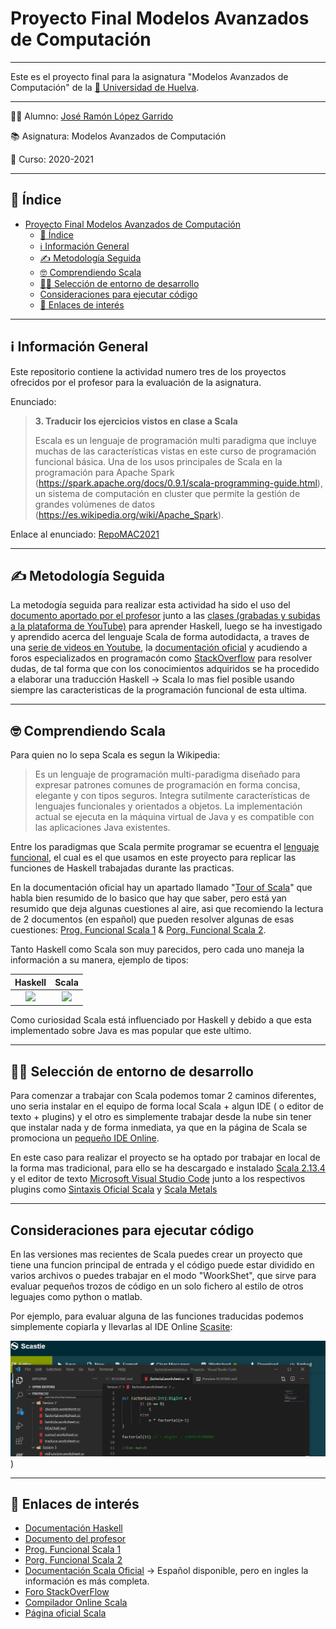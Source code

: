 # Proyecto Final Modelos Avanzados de Computación
___
Este es el proyecto final para la asignatura "Modelos Avanzados de Computación" de la [:school: Universidad de Huelva](http://www.uhu.es/index.php "UHU").
___

:man_student: Alumno: [José Ramón López Garrido](https://github.com/Joseram0n)

:books: Asignatura: Modelos Avanzados de Computación

:calendar: Curso: 2020-2021
___

## :book: Índice
- [Proyecto Final Modelos Avanzados de Computación](#proyecto-final-modelos-avanzados-de-computación)
  - [:book: Índice](#book-índice)
  - [:information_source: Información General](#information_source-información-general)
  - [:writing_hand: Metodología Seguida](#writing_hand-metodología-seguida)
  - [:nerd_face: Comprendiendo Scala](#nerd_face-comprendiendo-scala)
  - [:man_technologist: Selección de entorno de desarrollo](#man_technologist-selección-de-entorno-de-desarrollo)
  - [Consideraciones para ejecutar código](#consideraciones-para-ejecutar-código)
  - [:link: Enlaces de interés](#link-enlaces-de-interés)
___
## :information_source: Información General

Este repositorio contiene la actividad numero tres de los proyectos ofrecidos por el profesor para la evaluación de la asignatura.

Enunciado:

>**3. Traducir los ejercicios vistos en clase a Scala**
>
>Escala es un lenguaje de programación multi paradigma que incluye muchas de las características vistas en este curso de programación funcional básica. Una de los usos principales de Scala en la programación para Apache Spark (https://spark.apache.org/docs/0.9.1/scala-programming-guide.html), un sistema de computación en cluster que permite la gestión de grandes volúmenes de datos (https://es.wikipedia.org/wiki/Apache_Spark).


Enlace al enunciado: [RepoMAC2021](https://github.com/jcarpio/mac2021/blob/main/proyecto.md)
___
## :writing_hand: Metodología Seguida

La metodogía seguida para realizar esta actividad ha sido el uso del [documento aportado por el profesor](http://www.uhu.es/jose.carpio/N_95.pdf) junto a las [clases (grabadas y subidas a la plataforma de YouTube)](https://youtube.com/playlist?list=PL_d-XKRO_5G97S8FCPTWjS3ed09RWYnVl) para aprender Haskell, luego se ha investigado y aprendido acerca del lenguaje Scala de forma autodidacta, a traves de una [serie de videos en Youtube](https://youtube.com/playlist?list=PLTd5ehIj0goOlRPRfwGGu9Bc2ap4bt7wR), la [documentación oficial](https://docs.scala-lang.org/)  y acudiendo a foros especializados en programacón como [StackOverflow](https://stackoverflow.com) para resolver dudas, de tal forma que con los conocimientos adquiridos se ha procedido a elaborar una traducción Haskell -> Scala lo mas fiel posible usando siempre las caracteristicas de la programación funcional de esta ultima.

___
## :nerd_face: Comprendiendo Scala

Para quien no lo sepa Scala es segun la Wikipedia:

>Es un lenguaje de programación multi-paradigma diseñado para expresar patrones comunes de programación en forma concisa, elegante y con tipos seguros. Integra sutilmente características de lenguajes funcionales y orientados a objetos. La implementación actual se ejecuta en la máquina virtual de Java y es compatible con las aplicaciones Java existentes.

Entre los paradigmas que Scala permite programar se ecuentra el [lenguaje funcional](https://es.wikipedia.org/wiki/Programaci%C3%B3n_funcional), el cual es el que usamos en este proyecto para replicar las funciones de Haskell trabajadas durante las practicas.

En la documentación oficial hay un apartado llamado "[Tour of Scala](https://docs.scala-lang.org/tour/tour-of-scala.html)" que habla bien resumido de lo basico que hay que saber, pero está yan resumido que deja algunas cuestiones al aire, asi que recomiendo la lectura de 2 documentos (en español) que pueden resolver algunas de esas cuestiones: [Prog. Funcional Scala 1](http://www.dccia.ua.es/dccia/inf/asignaturas/LPP/2010-2011/teoria/tema6.html) & [Porg. Funcional Scala 2](http://www.dccia.ua.es/dccia/inf/asignaturas/LPP/2013-14/teoria/).

Tanto Haskell como Scala son muy parecidos, pero cada uno maneja la información a su manera, ejemplo de tipos:

| Haskell | Scala |
| :-----: | :---: |
|![](https://i.stack.imgur.com/Rex1J.png)|![](https://docs.scala-lang.org/resources/images/tour/unified-types-diagram.svg)       |

Como curiosidad Scala está influenciado por Haskell y debido a que esta implementado sobre Java es mas popular que este ultimo.
___
## :man_technologist: Selección de entorno de desarrollo

Para comenzar a trabajar con Scala podemos tomar 2 caminos diferentes, uno seria instalar en el equipo de forma local Scala + algun IDE ( o editor de texto + plugins) y el otro es simplemente trabajar desde la nube sin tener que instalar nada y de forma inmediata, ya que en la página de Scala se promociona un [pequeño IDE Online](https://scastie.scala-lang.org/).

En este caso para realizar el proyecto se ha optado por trabajar en local de la forma mas tradicional, para ello se ha descargado e instalado [Scala 2.13.4](https://www.scala-lang.org/) y el editor de texto [Microsoft Visual Studio Code](https://code.visualstudio.com/) junto a los respectivos plugins como [Sintaxis Oficial Scala](https://marketplace.visualstudio.com/items?itemName=scala-lang.scala) y [Scala Metals](https://marketplace.visualstudio.com/items?itemName=scalameta.metals)

___
## Consideraciones para ejecutar código

En las versiones mas recientes de Scala puedes crear un proyecto que tiene una funcion principal de entrada y el código puede estar dividido en varios archivos o puedes trabajar en el modo "WoorkShet", que sirve para evaluar pequeños trozos de código en un solo fichero al estilo de otros leguajes como python o matlab.

Por ejemplo, para evaluar alguna de las funciones traducidas podemos simplemente copiarla y llevarlas al IDE Online [Scasite](https://scastie.scala-lang.org/):

![alt text](https://raw.githubusercontent.com/Joseram0n/PracticasMAC2021/master/imagenes/gifEjemploEvaluar.gif))


___
## :link: Enlaces de interés

 - [Documentación Haskell](https://www.haskell.org/documentation/)
 - [Documento del profesor](http://www.uhu.es/jose.carpio/N_95.pdf)
 - [Prog. Funcional Scala 1](http://www.dccia.ua.es/dccia/inf/asignaturas/LPP/2010-2011/teoria/tema6.html)
 - [Porg. Funcional Scala 2](http://www.dccia.ua.es/dccia/inf/asignaturas/LPP/2013-14/teoria/Tema06-ProgramacionFuncionalScala.pdf)
 - [Documentación Scala Oficial](https://docs.scala-lang.org/) -> Español disponible, pero en ingles la información es más completa.
 - [Foro StackOverFlow](https://stackoverflow.com/)
 - [Compilador Online Scala](https://scastie.scala-lang.org/)
 - [Página oficial Scala](https://www.scala-lang.org/)